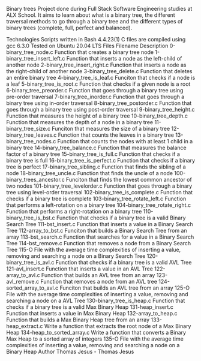 Binary trees
Project done during Full Stack Software Engineering studies at ALX School. It aims to learn about what is a binary tree, the different traversal methods to go through a binary tree and the different types of binary trees (complete, full, perfect and balanced).

Technologies
Scripts written in Bash 4.4.23(1)
C files are compiled using gcc 6.3.0
Tested on Ubuntu 20.04 LTS
Files
Filename	Description
0-binary_tree_node.c	Function that creates a binary tree node
1-binary_tree_insert_left.c	Function that inserts a node as the left-child of another node
2-binary_tree_insert_right.c	Function that inserts a node as the right-child of another node
3-binary_tree_delete.c	Function that deletes an entire binary tree
4-binary_tree_is_leaf.c	Funciton that checks if a node is a leaf
5-binary_tree_is_root.c	Function that checks if a given node is a root
6-binary_tree_preorder.c	Function that goes through a binary tree using pre-order traversal
7-binary_tree_inorder.c	Function that goes through a binary tree using in-order traversal
8-binary_tree_postorder.c	Function that goes through a binary tree using post-order traversal
9-binary_tree_height.c	Function that measures the height of a binary tree
10-binary_tree_depth.c	Function that measures the depth of a node in a binary tree
11-binary_tree_size.c	Funciton that measures the size of a binary tree
12-binary_tree_leaves.c	Function that counts the leaves in a binary tree
13-binary_tree_nodes.c	Function that counts the nodes with at least 1 child in a binary tree
14-binary_tree_balance.c	Function that measures the balance factor of a binary tree
15-binary_tree_is_full.c	Function that checks if a binary tree is full
16-binary_tree_is_perfect.c	Function that checks if a binary tree is perfect
17-binary_tree_sibling.c	Function that finds the sibling of a node
18-binary_tree_uncle.c	Function that finds the uncle of a node
100-binary_trees_ancestor.c	Funciton that finds the lowest common ancestor of two nodes
101-binary_tree_levelorder.c	Function that goes through a binary tree using level-order traversal
102-binary_tree_is_complete.c	Function that checks if a binary tree is complete
103-binary_tree_rotate_left.c	Function that performs a left-rotation on a binary tree
104-binary_tree_rotate_right.c	Function that performs a right-rotation on a binary tree
110-binary_tree_is_bst.c	Function that checks if a binary tree is a valid Binary Search Tree
111-bst_insert.c	Function that inserts a value in a Binary Search Tree
112-array_to_bst.c	Funciton that builds a Binary Search Tree from an array
113-bst_search.c	Function that searches for a value in a Binary Search Tree
114-bst_remove.c	Function that removes a node from a Binary Search Tree
115-O	File with the average time complexities of inserting a value, removing and searching a node on a Binary Search Tree
120-binary_tree_is_avl.c	Function that checks if a binary tree is a valid AVL Tree
121-avl_insert.c	Function that inserts a value in an AVL Tree
122-array_to_avl.c	Function that builds an AVL tree from an array
123-avl_remove.c	Function that removes a node from an AVL tree
124-sorted_array_to_avl.c	Funciton that builds an AVL tree from an array
125-O	File with the average time complexities of inserting a value, removing and searching a node on a AVL Tree
130-binary_tree_is_heap.c	Function that checks if a binary tree is a valid Max Binary Heap
131-heap_insert.c	Function that inserts a value in Max Binary Heap
132-array_to_heap.c	Function that builds a Max Binary Heap tree from an array
133-heap_extract.c	Write a function that extracts the root node of a Max Binary Heap
134-heap_to_sorted_array.c	Write a function that converts a Binary Max Heap to a sorted array of integers
135-O	File with the average time complexities of inserting a value, removing and searching a node on a Binary Heap
Author
Thomas Jesus - Thomas Jesus
